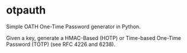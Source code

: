 # otpauth
Simple OATH One-Time Password generator in Python.

Given a key, generate a HMAC-Based (HOTP) or Time-based One-Time Password (TOTP) (see RFC 4226 and 6238).
